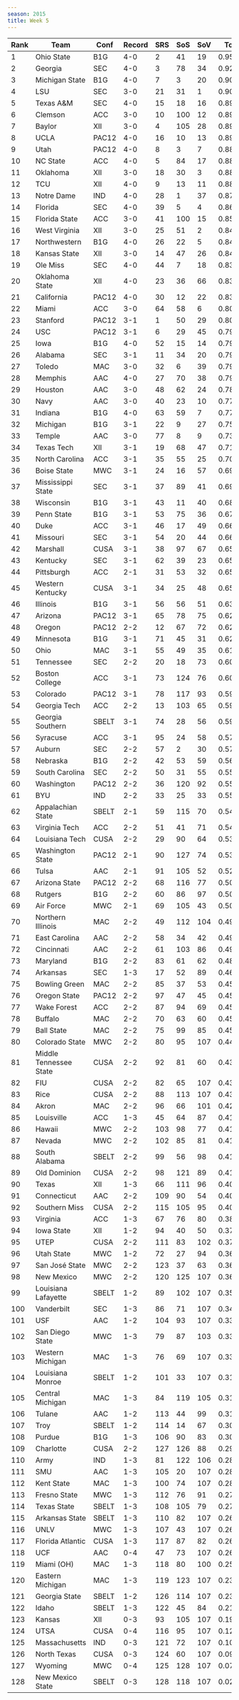 ```yaml
---
season: 2015
title: Week 5
---
```

<table class="display"><thead><tr><th>Rank</th><th>Team</th><th>Conf</th><th>Record</th><th>SRS</th><th>SoS</th><th>SoV</th><th>Total</th></tr></thead><tbody>
<tr><td>1</td><td>Ohio State</td><td>B1G</td><td>4-0</td><td>2</td><td>41</td><td>19</td><td>0.95006</td></tr>
<tr><td>2</td><td>Georgia</td><td>SEC</td><td>4-0</td><td>3</td><td>78</td><td>34</td><td>0.92945</td></tr>
<tr><td>3</td><td>Michigan State</td><td>B1G</td><td>4-0</td><td>7</td><td>3</td><td>20</td><td>0.90488</td></tr>
<tr><td>4</td><td>LSU</td><td>SEC</td><td>3-0</td><td>21</td><td>31</td><td>1</td><td>0.90353</td></tr>
<tr><td>5</td><td>Texas A&M</td><td>SEC</td><td>4-0</td><td>15</td><td>18</td><td>16</td><td>0.89865</td></tr>
<tr><td>6</td><td>Clemson</td><td>ACC</td><td>3-0</td><td>10</td><td>100</td><td>12</td><td>0.89529</td></tr>
<tr><td>7</td><td>Baylor</td><td>XII</td><td>3-0</td><td>4</td><td>105</td><td>28</td><td>0.89364</td></tr>
<tr><td>8</td><td>UCLA</td><td>PAC12</td><td>4-0</td><td>16</td><td>10</td><td>13</td><td>0.89343</td></tr>
<tr><td>9</td><td>Utah</td><td>PAC12</td><td>4-0</td><td>8</td><td>3</td><td>7</td><td>0.88623</td></tr>
<tr><td>10</td><td>NC State</td><td>ACC</td><td>4-0</td><td>5</td><td>84</td><td>17</td><td>0.88513</td></tr>
<tr><td>11</td><td>Oklahoma</td><td>XII</td><td>3-0</td><td>18</td><td>30</td><td>3</td><td>0.88386</td></tr>
<tr><td>12</td><td>TCU</td><td>XII</td><td>4-0</td><td>9</td><td>13</td><td>11</td><td>0.88354</td></tr>
<tr><td>13</td><td>Notre Dame</td><td>IND</td><td>4-0</td><td>28</td><td>1</td><td>37</td><td>0.87214</td></tr>
<tr><td>14</td><td>Florida</td><td>SEC</td><td>4-0</td><td>39</td><td>5</td><td>4</td><td>0.86399</td></tr>
<tr><td>15</td><td>Florida State</td><td>ACC</td><td>3-0</td><td>41</td><td>100</td><td>15</td><td>0.85125</td></tr>
<tr><td>16</td><td>West Virginia</td><td>XII</td><td>3-0</td><td>25</td><td>51</td><td>2</td><td>0.84850</td></tr>
<tr><td>17</td><td>Northwestern</td><td>B1G</td><td>4-0</td><td>26</td><td>22</td><td>5</td><td>0.84375</td></tr>
<tr><td>18</td><td>Kansas State</td><td>XII</td><td>3-0</td><td>14</td><td>47</td><td>26</td><td>0.84344</td></tr>
<tr><td>19</td><td>Ole Miss</td><td>SEC</td><td>4-0</td><td>44</td><td>7</td><td>18</td><td>0.83787</td></tr>
<tr><td>20</td><td>Oklahoma State</td><td>XII</td><td>4-0</td><td>23</td><td>36</td><td>66</td><td>0.83229</td></tr>
<tr><td>21</td><td>California</td><td>PAC12</td><td>4-0</td><td>30</td><td>12</td><td>22</td><td>0.83039</td></tr>
<tr><td>22</td><td>Miami</td><td>ACC</td><td>3-0</td><td>64</td><td>58</td><td>6</td><td>0.80329</td></tr>
<tr><td>23</td><td>Stanford</td><td>PAC12</td><td>3-1</td><td>1</td><td>50</td><td>29</td><td>0.80000</td></tr>
<tr><td>24</td><td>USC</td><td>PAC12</td><td>3-1</td><td>6</td><td>29</td><td>45</td><td>0.79976</td></tr>
<tr><td>25</td><td>Iowa</td><td>B1G</td><td>4-0</td><td>52</td><td>15</td><td>14</td><td>0.79944</td></tr>
<tr><td>26</td><td>Alabama</td><td>SEC</td><td>3-1</td><td>11</td><td>34</td><td>20</td><td>0.79926</td></tr>
<tr><td>27</td><td>Toledo</td><td>MAC</td><td>3-0</td><td>32</td><td>6</td><td>39</td><td>0.79335</td></tr>
<tr><td>28</td><td>Memphis</td><td>AAC</td><td>4-0</td><td>27</td><td>70</td><td>38</td><td>0.79043</td></tr>
<tr><td>29</td><td>Houston</td><td>AAC</td><td>3-0</td><td>48</td><td>62</td><td>24</td><td>0.78744</td></tr>
<tr><td>30</td><td>Navy</td><td>AAC</td><td>3-0</td><td>40</td><td>23</td><td>10</td><td>0.77769</td></tr>
<tr><td>31</td><td>Indiana</td><td>B1G</td><td>4-0</td><td>63</td><td>59</td><td>7</td><td>0.77393</td></tr>
<tr><td>32</td><td>Michigan</td><td>B1G</td><td>3-1</td><td>22</td><td>9</td><td>27</td><td>0.75331</td></tr>
<tr><td>33</td><td>Temple</td><td>AAC</td><td>3-0</td><td>77</td><td>8</td><td>9</td><td>0.73412</td></tr>
<tr><td>34</td><td>Texas Tech</td><td>XII</td><td>3-1</td><td>19</td><td>68</td><td>47</td><td>0.71088</td></tr>
<tr><td>35</td><td>North Carolina</td><td>ACC</td><td>3-1</td><td>35</td><td>55</td><td>25</td><td>0.70397</td></tr>
<tr><td>36</td><td>Boise State</td><td>MWC</td><td>3-1</td><td>24</td><td>16</td><td>57</td><td>0.69539</td></tr>
<tr><td>37</td><td>Mississippi State</td><td>SEC</td><td>3-1</td><td>37</td><td>89</td><td>41</td><td>0.69378</td></tr>
<tr><td>38</td><td>Wisconsin</td><td>B1G</td><td>3-1</td><td>43</td><td>11</td><td>40</td><td>0.68391</td></tr>
<tr><td>39</td><td>Penn State</td><td>B1G</td><td>3-1</td><td>53</td><td>75</td><td>36</td><td>0.67812</td></tr>
<tr><td>40</td><td>Duke</td><td>ACC</td><td>3-1</td><td>46</td><td>17</td><td>49</td><td>0.66656</td></tr>
<tr><td>41</td><td>Missouri</td><td>SEC</td><td>3-1</td><td>54</td><td>20</td><td>44</td><td>0.66433</td></tr>
<tr><td>42</td><td>Marshall</td><td>CUSA</td><td>3-1</td><td>38</td><td>97</td><td>67</td><td>0.65960</td></tr>
<tr><td>43</td><td>Kentucky</td><td>SEC</td><td>3-1</td><td>62</td><td>39</td><td>23</td><td>0.65579</td></tr>
<tr><td>44</td><td>Pittsburgh</td><td>ACC</td><td>2-1</td><td>31</td><td>53</td><td>32</td><td>0.65200</td></tr>
<tr><td>45</td><td>Western Kentucky</td><td>CUSA</td><td>3-1</td><td>34</td><td>25</td><td>48</td><td>0.65041</td></tr>
<tr><td>46</td><td>Illinois</td><td>B1G</td><td>3-1</td><td>56</td><td>56</td><td>51</td><td>0.63880</td></tr>
<tr><td>47</td><td>Arizona</td><td>PAC12</td><td>3-1</td><td>65</td><td>78</td><td>75</td><td>0.62930</td></tr>
<tr><td>48</td><td>Oregon</td><td>PAC12</td><td>2-2</td><td>12</td><td>67</td><td>72</td><td>0.62260</td></tr>
<tr><td>49</td><td>Minnesota</td><td>B1G</td><td>3-1</td><td>71</td><td>45</td><td>31</td><td>0.62047</td></tr>
<tr><td>50</td><td>Ohio</td><td>MAC</td><td>3-1</td><td>55</td><td>49</td><td>35</td><td>0.61651</td></tr>
<tr><td>51</td><td>Tennessee</td><td>SEC</td><td>2-2</td><td>20</td><td>18</td><td>73</td><td>0.60952</td></tr>
<tr><td>52</td><td>Boston College</td><td>ACC</td><td>3-1</td><td>73</td><td>124</td><td>76</td><td>0.60667</td></tr>
<tr><td>53</td><td>Colorado</td><td>PAC12</td><td>3-1</td><td>78</td><td>117</td><td>93</td><td>0.59683</td></tr>
<tr><td>54</td><td>Georgia Tech</td><td>ACC</td><td>2-2</td><td>13</td><td>103</td><td>65</td><td>0.59463</td></tr>
<tr><td>55</td><td>Georgia Southern</td><td>SBELT</td><td>3-1</td><td>74</td><td>28</td><td>56</td><td>0.59312</td></tr>
<tr><td>56</td><td>Syracuse</td><td>ACC</td><td>3-1</td><td>95</td><td>24</td><td>58</td><td>0.57933</td></tr>
<tr><td>57</td><td>Auburn</td><td>SEC</td><td>2-2</td><td>57</td><td>2</td><td>30</td><td>0.57727</td></tr>
<tr><td>58</td><td>Nebraska</td><td>B1G</td><td>2-2</td><td>42</td><td>53</td><td>59</td><td>0.56300</td></tr>
<tr><td>59</td><td>South Carolina</td><td>SEC</td><td>2-2</td><td>50</td><td>31</td><td>55</td><td>0.55988</td></tr>
<tr><td>60</td><td>Washington</td><td>PAC12</td><td>2-2</td><td>36</td><td>120</td><td>92</td><td>0.55856</td></tr>
<tr><td>61</td><td>BYU</td><td>IND</td><td>2-2</td><td>33</td><td>25</td><td>33</td><td>0.55628</td></tr>
<tr><td>62</td><td>Appalachian State</td><td>SBELT</td><td>2-1</td><td>59</td><td>115</td><td>70</td><td>0.54982</td></tr>
<tr><td>63</td><td>Virginia Tech</td><td>ACC</td><td>2-2</td><td>51</td><td>41</td><td>71</td><td>0.54356</td></tr>
<tr><td>64</td><td>Louisiana Tech</td><td>CUSA</td><td>2-2</td><td>29</td><td>90</td><td>64</td><td>0.53648</td></tr>
<tr><td>65</td><td>Washington State</td><td>PAC12</td><td>2-1</td><td>90</td><td>127</td><td>74</td><td>0.53594</td></tr>
<tr><td>66</td><td>Tulsa</td><td>AAC</td><td>2-1</td><td>91</td><td>105</td><td>52</td><td>0.52081</td></tr>
<tr><td>67</td><td>Arizona State</td><td>PAC12</td><td>2-2</td><td>68</td><td>116</td><td>77</td><td>0.50874</td></tr>
<tr><td>68</td><td>Rutgers</td><td>B1G</td><td>2-2</td><td>60</td><td>86</td><td>97</td><td>0.50685</td></tr>
<tr><td>69</td><td>Air Force</td><td>MWC</td><td>2-1</td><td>69</td><td>105</td><td>43</td><td>0.50277</td></tr>
<tr><td>70</td><td>Northern Illinois</td><td>MAC</td><td>2-2</td><td>49</td><td>112</td><td>104</td><td>0.49773</td></tr>
<tr><td>71</td><td>East Carolina</td><td>AAC</td><td>2-2</td><td>58</td><td>34</td><td>42</td><td>0.49387</td></tr>
<tr><td>72</td><td>Cincinnati</td><td>AAC</td><td>2-2</td><td>61</td><td>103</td><td>86</td><td>0.49147</td></tr>
<tr><td>73</td><td>Maryland</td><td>B1G</td><td>2-2</td><td>83</td><td>61</td><td>62</td><td>0.48093</td></tr>
<tr><td>74</td><td>Arkansas</td><td>SEC</td><td>1-3</td><td>17</td><td>52</td><td>89</td><td>0.46860</td></tr>
<tr><td>75</td><td>Bowling Green</td><td>MAC</td><td>2-2</td><td>85</td><td>37</td><td>53</td><td>0.45801</td></tr>
<tr><td>76</td><td>Oregon State</td><td>PAC12</td><td>2-2</td><td>97</td><td>47</td><td>45</td><td>0.45649</td></tr>
<tr><td>77</td><td>Wake Forest</td><td>ACC</td><td>2-2</td><td>87</td><td>94</td><td>69</td><td>0.45645</td></tr>
<tr><td>78</td><td>Buffalo</td><td>MAC</td><td>2-2</td><td>70</td><td>63</td><td>60</td><td>0.45619</td></tr>
<tr><td>79</td><td>Ball State</td><td>MAC</td><td>2-2</td><td>75</td><td>99</td><td>85</td><td>0.45054</td></tr>
<tr><td>80</td><td>Colorado State</td><td>MWC</td><td>2-2</td><td>80</td><td>95</td><td>107</td><td>0.44243</td></tr>
<tr><td>81</td><td>Middle Tennessee State</td><td>CUSA</td><td>2-2</td><td>92</td><td>81</td><td>60</td><td>0.43812</td></tr>
<tr><td>82</td><td>FIU</td><td>CUSA</td><td>2-2</td><td>82</td><td>65</td><td>107</td><td>0.43536</td></tr>
<tr><td>83</td><td>Rice</td><td>CUSA</td><td>2-2</td><td>88</td><td>113</td><td>107</td><td>0.43292</td></tr>
<tr><td>84</td><td>Akron</td><td>MAC</td><td>2-2</td><td>96</td><td>66</td><td>101</td><td>0.42743</td></tr>
<tr><td>85</td><td>Louisville</td><td>ACC</td><td>1-3</td><td>45</td><td>64</td><td>87</td><td>0.41955</td></tr>
<tr><td>86</td><td>Hawaii</td><td>MWC</td><td>2-2</td><td>103</td><td>98</td><td>77</td><td>0.41595</td></tr>
<tr><td>87</td><td>Nevada</td><td>MWC</td><td>2-2</td><td>102</td><td>85</td><td>81</td><td>0.41502</td></tr>
<tr><td>88</td><td>South Alabama</td><td>SBELT</td><td>2-2</td><td>99</td><td>56</td><td>98</td><td>0.41314</td></tr>
<tr><td>89</td><td>Old Dominion</td><td>CUSA</td><td>2-2</td><td>98</td><td>121</td><td>89</td><td>0.41091</td></tr>
<tr><td>90</td><td>Texas</td><td>XII</td><td>1-3</td><td>66</td><td>111</td><td>96</td><td>0.40508</td></tr>
<tr><td>91</td><td>Connecticut</td><td>AAC</td><td>2-2</td><td>109</td><td>90</td><td>54</td><td>0.40458</td></tr>
<tr><td>92</td><td>Southern Miss</td><td>CUSA</td><td>2-2</td><td>115</td><td>105</td><td>95</td><td>0.40326</td></tr>
<tr><td>93</td><td>Virginia</td><td>ACC</td><td>1-3</td><td>67</td><td>76</td><td>80</td><td>0.38467</td></tr>
<tr><td>94</td><td>Iowa State</td><td>XII</td><td>1-2</td><td>94</td><td>40</td><td>50</td><td>0.37573</td></tr>
<tr><td>95</td><td>UTEP</td><td>CUSA</td><td>2-2</td><td>111</td><td>83</td><td>102</td><td>0.37138</td></tr>
<tr><td>96</td><td>Utah State</td><td>MWC</td><td>1-2</td><td>72</td><td>27</td><td>94</td><td>0.36946</td></tr>
<tr><td>97</td><td>San José State</td><td>MWC</td><td>2-2</td><td>123</td><td>37</td><td>63</td><td>0.36394</td></tr>
<tr><td>98</td><td>New Mexico</td><td>MWC</td><td>2-2</td><td>120</td><td>125</td><td>107</td><td>0.36118</td></tr>
<tr><td>99</td><td>Louisiana Lafayette</td><td>SBELT</td><td>1-2</td><td>89</td><td>102</td><td>107</td><td>0.35368</td></tr>
<tr><td>100</td><td>Vanderbilt</td><td>SEC</td><td>1-3</td><td>86</td><td>71</td><td>107</td><td>0.34103</td></tr>
<tr><td>101</td><td>USF</td><td>AAC</td><td>1-2</td><td>104</td><td>93</td><td>107</td><td>0.33989</td></tr>
<tr><td>102</td><td>San Diego State</td><td>MWC</td><td>1-3</td><td>79</td><td>87</td><td>103</td><td>0.33673</td></tr>
<tr><td>103</td><td>Western Michigan</td><td>MAC</td><td>1-3</td><td>76</td><td>69</td><td>107</td><td>0.33421</td></tr>
<tr><td>104</td><td>Louisiana Monroe</td><td>SBELT</td><td>1-2</td><td>101</td><td>33</td><td>107</td><td>0.31470</td></tr>
<tr><td>105</td><td>Central Michigan</td><td>MAC</td><td>1-3</td><td>84</td><td>119</td><td>105</td><td>0.31250</td></tr>
<tr><td>106</td><td>Tulane</td><td>AAC</td><td>1-2</td><td>113</td><td>44</td><td>99</td><td>0.31103</td></tr>
<tr><td>107</td><td>Troy</td><td>SBELT</td><td>1-2</td><td>114</td><td>14</td><td>67</td><td>0.30869</td></tr>
<tr><td>108</td><td>Purdue</td><td>B1G</td><td>1-3</td><td>106</td><td>90</td><td>83</td><td>0.30108</td></tr>
<tr><td>109</td><td>Charlotte</td><td>CUSA</td><td>2-2</td><td>127</td><td>126</td><td>88</td><td>0.29320</td></tr>
<tr><td>110</td><td>Army</td><td>IND</td><td>1-3</td><td>81</td><td>122</td><td>106</td><td>0.28752</td></tr>
<tr><td>111</td><td>SMU</td><td>AAC</td><td>1-3</td><td>105</td><td>20</td><td>107</td><td>0.28374</td></tr>
<tr><td>112</td><td>Kent State</td><td>MAC</td><td>1-3</td><td>100</td><td>74</td><td>107</td><td>0.28021</td></tr>
<tr><td>113</td><td>Fresno State</td><td>MWC</td><td>1-3</td><td>112</td><td>76</td><td>91</td><td>0.27084</td></tr>
<tr><td>114</td><td>Texas State</td><td>SBELT</td><td>1-3</td><td>108</td><td>105</td><td>79</td><td>0.27040</td></tr>
<tr><td>115</td><td>Arkansas State</td><td>SBELT</td><td>1-3</td><td>110</td><td>82</td><td>107</td><td>0.26797</td></tr>
<tr><td>116</td><td>UNLV</td><td>MWC</td><td>1-3</td><td>107</td><td>43</td><td>107</td><td>0.26402</td></tr>
<tr><td>117</td><td>Florida Atlantic</td><td>CUSA</td><td>1-3</td><td>117</td><td>87</td><td>82</td><td>0.26307</td></tr>
<tr><td>118</td><td>UCF</td><td>AAC</td><td>0-4</td><td>47</td><td>73</td><td>107</td><td>0.26301</td></tr>
<tr><td>119</td><td>Miami (OH)</td><td>MAC</td><td>1-3</td><td>118</td><td>80</td><td>100</td><td>0.25105</td></tr>
<tr><td>120</td><td>Eastern Michigan</td><td>MAC</td><td>1-3</td><td>119</td><td>123</td><td>107</td><td>0.23886</td></tr>
<tr><td>121</td><td>Georgia State</td><td>SBELT</td><td>1-2</td><td>126</td><td>114</td><td>107</td><td>0.23039</td></tr>
<tr><td>122</td><td>Idaho</td><td>SBELT</td><td>1-3</td><td>122</td><td>45</td><td>84</td><td>0.21731</td></tr>
<tr><td>123</td><td>Kansas</td><td>XII</td><td>0-3</td><td>93</td><td>105</td><td>107</td><td>0.19113</td></tr>
<tr><td>124</td><td>UTSA</td><td>CUSA</td><td>0-4</td><td>116</td><td>95</td><td>107</td><td>0.12612</td></tr>
<tr><td>125</td><td>Massachusetts</td><td>IND</td><td>0-3</td><td>121</td><td>72</td><td>107</td><td>0.10405</td></tr>
<tr><td>126</td><td>North Texas</td><td>CUSA</td><td>0-3</td><td>124</td><td>60</td><td>107</td><td>0.09403</td></tr>
<tr><td>127</td><td>Wyoming</td><td>MWC</td><td>0-4</td><td>125</td><td>128</td><td>107</td><td>0.07456</td></tr>
<tr><td>128</td><td>New Mexico State</td><td>SBELT</td><td>0-3</td><td>128</td><td>118</td><td>107</td><td>0.02739</td></tr>
</tbody></table>
